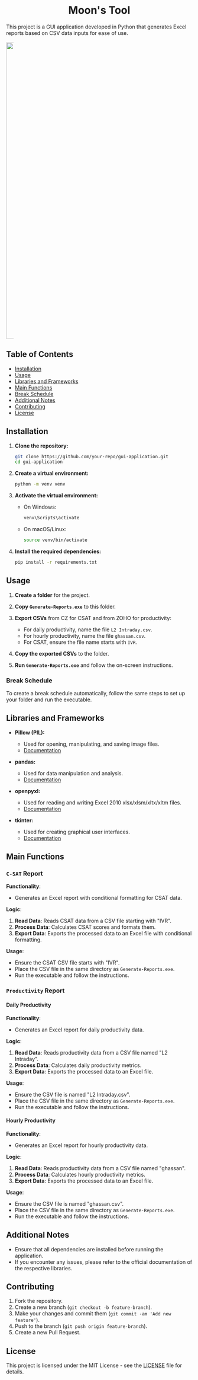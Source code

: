 <div align="center">
  
  <h1>Moon's Tool</h1>
</div >
This project is a GUI application developed in Python that generates Excel reports based on CSV data inputs for ease of use.

<div align="center" style="max-width:20px;">
  <br>
<img src="https://github.com/user-attachments/assets/16734d8e-22bd-475d-a5b5-3e0d7692876b"  width="800px" />
</div>

## Table of Contents

- [Installation](#installation)
- [Usage](#usage)
- [Libraries and Frameworks](#libraries-and-frameworks)
- [Main Functions](#main-functions)
- [Break Schedule](#break-schedule)
- [Additional Notes](#additional-notes)
- [Contributing](#contributing)
- [License](#license)

## Installation

1. **Clone the repository:**
    ```sh
    git clone https://github.com/your-repo/gui-application.git
    cd gui-application
    ```

2. **Create a virtual environment:**
    ```sh
    python -m venv venv
    ```

3. **Activate the virtual environment:**
    - On Windows:
        ```sh
        venv\Scripts\activate
        ```
    - On macOS/Linux:
        ```sh
        source venv/bin/activate
        ```

4. **Install the required dependencies:**
    ```sh
    pip install -r requirements.txt
    ```

## Usage

1. **Create a folder** for the project.
2. **Copy `Generate-Reports.exe`** to this folder.
3. **Export CSVs** from CZ for CSAT and from ZOHO for productivity:
    - For daily productivity, name the file `L2 Intraday.csv`.
    - For hourly productivity, name the file `ghassan.csv`.
    - For CSAT, ensure the file name starts with `IVR`.

4. **Copy the exported CSVs** to the folder.
5. **Run `Generate-Reports.exe`** and follow the on-screen instructions.

### Break Schedule

To create a break schedule automatically, follow the same steps to set up your folder and run the executable. 

## Libraries and Frameworks

- **Pillow (PIL):** 
    - Used for opening, manipulating, and saving image files.
    - [Documentation](https://pillow.readthedocs.io/en/stable/)

- **pandas:** 
    - Used for data manipulation and analysis.
    - [Documentation](https://pandas.pydata.org/)

- **openpyxl:** 
    - Used for reading and writing Excel 2010 xlsx/xlsm/xltx/xltm files.
    - [Documentation](https://openpyxl.readthedocs.io/en/stable/)

- **tkinter:** 
    - Used for creating graphical user interfaces.
    - [Documentation](https://docs.python.org/3/library/tkinter.html)

## Main Functions

### `C-SAT` Report

**Functionality**:
- Generates an Excel report with conditional formatting for CSAT data.

**Logic**:
1. **Read Data**: Reads CSAT data from a CSV file starting with "IVR".
2. **Process Data**: Calculates CSAT scores and formats them.
3. **Export Data**: Exports the processed data to an Excel file with conditional formatting.

**Usage**:
- Ensure the CSAT CSV file starts with "IVR".
- Place the CSV file in the same directory as `Generate-Reports.exe`.
- Run the executable and follow the instructions.

### `Productivity` Report

#### Daily Productivity

**Functionality**:
- Generates an Excel report for daily productivity data.

**Logic**:
1. **Read Data**: Reads productivity data from a CSV file named "L2 Intraday".
2. **Process Data**: Calculates daily productivity metrics.
3. **Export Data**: Exports the processed data to an Excel file.

**Usage**:
- Ensure the CSV file is named "L2 Intraday.csv".
- Place the CSV file in the same directory as `Generate-Reports.exe`.
- Run the executable and follow the instructions.

#### Hourly Productivity

**Functionality**:
- Generates an Excel report for hourly productivity data.

**Logic**:
1. **Read Data**: Reads productivity data from a CSV file named "ghassan".
2. **Process Data**: Calculates hourly productivity metrics.
3. **Export Data**: Exports the processed data to an Excel file.

**Usage**:
- Ensure the CSV file is named "ghassan.csv".
- Place the CSV file in the same directory as `Generate-Reports.exe`.
- Run the executable and follow the instructions.

## Additional Notes

- Ensure that all dependencies are installed before running the application.
- If you encounter any issues, please refer to the official documentation of the respective libraries.

## Contributing

1. Fork the repository.
2. Create a new branch (`git checkout -b feature-branch`).
3. Make your changes and commit them (`git commit -am 'Add new feature'`).
4. Push to the branch (`git push origin feature-branch`).
5. Create a new Pull Request.

## License

This project is licensed under the MIT License - see the [LICENSE](LICENSE) file for details.
